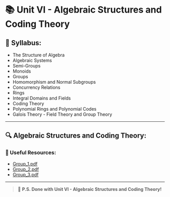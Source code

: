 # 📚 Unit VI - Algebraic Structures and Coding Theory

## 🌟 Syllabus:

- The Structure of Algebra
- Algebraic Systems
- Semi-Groups
- Monoids
- Groups
- Homomorphism and Normal Subgroups
- Concurrency Relations
- Rings
- Integral Domains and Fields
- Coding Theory
- Polynomial Rings and Polynomial Codes
- Galois Theory - Field Theory and Group Theory

---

## 🔍 Algebraic Structures and Coding Theory:

### 📄 Useful Resources:

- [Group_1.pdf](https://github.com/shreyaschavhan/end-sem-notes2021/files/6411608/Group_1.pdf)
- [Group_2.pdf](https://github.com/shreyaschavhan/end-sem-notes2021/files/6411609/Group_2.pdf)
- [Group_3.pdf](https://github.com/shreyaschavhan/end-sem-notes2021/files/6411610/Group_3.pdf)

---

> 🎉 **P.S. Done with Unit VI - Algebraic Structures and Coding Theory!**
